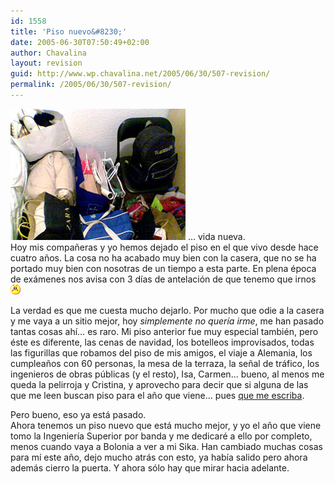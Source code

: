 ```yaml
---
id: 1558
title: 'Piso nuevo&#8230;'
date: 2005-06-30T07:50:49+02:00
author: Chavalina
layout: revision
guid: http://www.wp.chavalina.net/2005/06/30/507-revision/
permalink: /2005/06/30/507-revision/
---
```

<img class="imgizqda" src="/imagenes/fotos/equipaje.jpg" alt="Mi equipaje" /> &#8230; vida nueva.  
Hoy mis compa&ntilde;eras y yo hemos dejado el piso en el que vivo desde hace cuatro a&ntilde;os. La cosa no ha acabado muy bien con la casera, que no se ha portado muy bien con nosotras de un tiempo a esta parte. En plena &eacute;poca de ex&aacute;menes nos avisa con 3 d&iacute;as de antelaci&oacute;n de que tenemo que irnos![emo](/imagenes/emoticonos/enfadado.gif) 

La verdad es que me cuesta mucho dejarlo. Por mucho que odie a la casera y me vaya a un sitio mejor, hoy _simplemente no quer&iacute;a irme_, me han pasado tantas cosas ah&iacute;&#8230; es raro. Mi piso anterior fue muy especial tambi&eacute;n, pero &eacute;ste es diferente, las cenas de navidad, los botelleos improvisados, todas las figurillas que robamos del piso de mis amigos, el viaje a Alemania, los cumplea&ntilde;os con 60 personas, la mesa de la terraza, la se&ntilde;al de tr&aacute;fico, los ingenieros de obras p&uacute;blicas (y el resto), Isa, Carmen&#8230; bueno, al menos me queda la pelirroja y Cristina, y aprovecho para decir que si alguna de las que me leen buscan piso para el a&ntilde;o que viene&#8230; pues <a href="http://www.chavalina.net/correo.php" target="_blank">que me escriba</a>.

Pero bueno, eso ya est&aacute; pasado.  
Ahora tenemos un piso nuevo que est&aacute; mucho mejor, y yo el a&ntilde;o que viene tomo la Ingenier&iacute;a Superior por banda y me dedicar&eacute; a ello por completo, menos cuando vaya a Bolonia a ver a mi Sika. Han cambiado muchas cosas para m&iacute; este a&ntilde;o, dejo mucho atr&aacute;s con esto, ya hab&iacute;a salido pero ahora adem&aacute;s cierro la puerta. Y ahora s&oacute;lo hay que mirar hacia adelante.